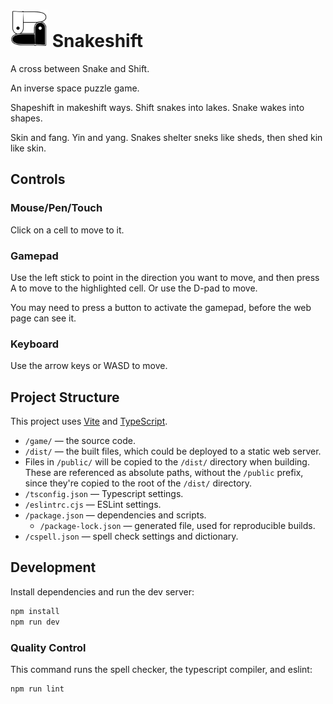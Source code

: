 # <img src="./game/public/yin-yang-larger-sneks-180px.png" height="60"> Snakeshift

A cross between Snake and Shift.

An inverse space puzzle game.

Shapeshift in makeshift ways. Shift snakes into lakes. Snake wakes into shapes.

Skin and fang. Yin and yang. Snakes shelter sneks like sheds, then shed kin like skin.

## Controls

### Mouse/Pen/Touch

Click on a cell to move to it.

### Gamepad

Use the left stick to point in the direction you want to move, and then press A to move to the highlighted cell.
Or use the D-pad to move.

You may need to press a button to activate the gamepad, before the web page can see it.

### Keyboard

Use the arrow keys or WASD to move.

## Project Structure

This project uses [Vite](https://vitejs.dev/) and [TypeScript](https://www.typescriptlang.org/).

- `/game/` — the source code.
- `/dist/` — the built files, which could be deployed to a static web server.
- Files in `/public/` will be copied to the `/dist/` directory when building. These are referenced as absolute paths, without the `/public` prefix, since they're copied to the root of the `/dist/` directory.
- `/tsconfig.json` — Typescript settings.
- `/eslintrc.cjs` — ESLint settings.
- `/package.json` — dependencies and scripts.
  - `/package-lock.json` — generated file, used for reproducible builds.
- `/cspell.json` — spell check settings and dictionary.

## Development

Install dependencies and run the dev server:

```sh
npm install
npm run dev
```

### Quality Control

This command runs the spell checker, the typescript compiler, and eslint:

```sh
npm run lint
```
